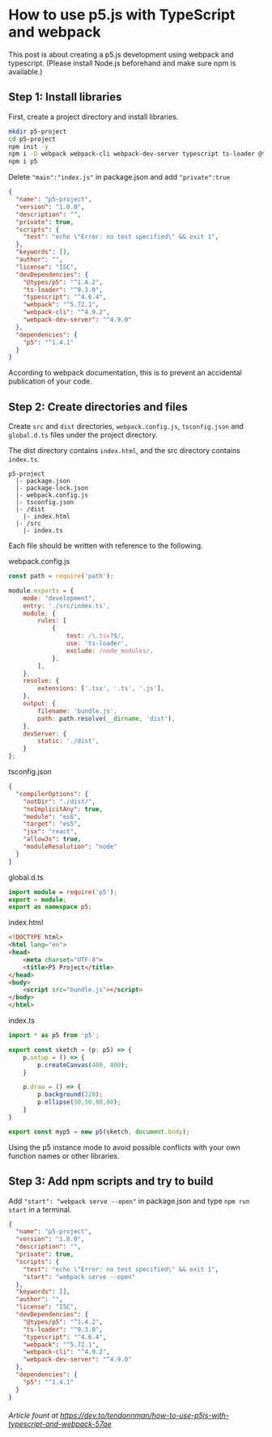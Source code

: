 # How to use p5.js with TypeScript and webpack

This post is about creating a p5.js development using webpack and typescript. (Please install Node.js beforehand and make sure npm is available.)

## Step 1: Install libraries

First, create a project directory and install libraries.

~~~bash
mkdir p5-project
cd p5-project
npm init -y
npm i -D webpack webpack-cli webpack-dev-server typescript ts-loader @types/p5
npm i p5
~~~

Delete ``"main":"index.js"`` in package.json and add ``"private":true``

~~~json
{
  "name": "p5-project",
  "version": "1.0.0",
  "description": "",
  "private": true,
  "scripts": {
    "test": "echo \"Error: no test specified\" && exit 1",
  },
  "keywords": [],
  "author": "",
  "license": "ISC",
  "devDependencies": {
    "@types/p5": "^1.4.2",
    "ts-loader": "^9.3.0",
    "typescript": "^4.6.4",
    "webpack": "^5.72.1",
    "webpack-cli": "^4.9.2",
    "webpack-dev-server": "^4.9.0"
  },
  "dependencies": {
    "p5": "^1.4.1"
  }
}
~~~

According to webpack documentation, this is to prevent an accidental publication of your code.

## Step 2: Create directories and files

Create ``src`` and ``dist`` directories, ``webpack.config.js``, ``tsconfig.json`` and ``global.d.ts`` files under the project directory.

The dist directory contains ``index.html``, and the src directory contains ``index.ts``.

~~~
p5-project
  |- package.json
  |- package-lock.json
  |- webpack.config.js
  |- tsconfig.json
  |- /dist
    |- index.html
  |- /src
    |- index.ts
~~~

Each file should be written with reference to the following.

webpack.config.js

~~~javascript
const path = require('path');

module.exports = {
    mode: "development",
    entry: './src/index.ts',
    module: {
        rules: [
            {
                test: /\.tsx?$/,
                use: 'ts-loader',
                exclude: /node_modules/,
            },
        ],
    },
    resolve: {
        extensions: ['.tsx', '.ts', '.js'],
    },
    output: {
        filename: 'bundle.js',
        path: path.resolve(__dirname, 'dist'),
    },
    devServer: {
        static: './dist',
    }
};
~~~

tsconfig.json

~~~json
{
  "compilerOptions": {
    "outDir": "./dist/",
    "noImplicitAny": true,
    "module": "es6",
    "target": "es5",
    "jsx": "react",
    "allowJs": true,
    "moduleResolution": "node"
  }
}
~~~

global.d.ts

~~~typescript
import module = require('p5');
export = module;
export as namespace p5;
~~~

index.html

~~~html
<!DOCTYPE html>
<html lang="en">
<head>
    <meta charset="UTF-8">
    <title>P5 Project</title>
</head>
<body>
    <script src="bundle.js"></script>
</body>
</html>
~~~

index.ts

~~~typescript
import * as p5 from 'p5';

export const sketch = (p: p5) => {
    p.setup = () => {
        p.createCanvas(400, 400);
    }

    p.draw = () => {
        p.background(220);
        p.ellipse(50,50,80,80);
    }
}

export const myp5 = new p5(sketch, document.body);
~~~

Using the p5 instance mode to avoid possible conflicts with your own function names or other libraries.

## Step 3: Add npm scripts and try to build

Add ``"start": "webpack serve --open"`` in package.json and type ``npm run start`` in a terminal.

~~~json
{
  "name": "p5-project",
  "version": "1.0.0",
  "description": "",
  "private": true,
  "scripts": {
    "test": "echo \"Error: no test specified\" && exit 1",
    "start": "webpack serve --open"
  },
  "keywords": [],
  "author": "",
  "license": "ISC",
  "devDependencies": {
    "@types/p5": "^1.4.2",
    "ts-loader": "^9.3.0",
    "typescript": "^4.6.4",
    "webpack": "^5.72.1",
    "webpack-cli": "^4.9.2",
    "webpack-dev-server": "^4.9.0"
  },
  "dependencies": {
    "p5": "^1.4.1"
  }
}
~~~

###### Article fount at https://dev.to/tendonnman/how-to-use-p5js-with-typescript-and-webpack-57ae